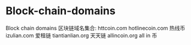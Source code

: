 # Block-chain-domains
Block chain domains
区块链域名集合:
httcoin.com
hotlinecoin.com     热线币
izulian.com         爱租链
tiantianlian.org    天天链
allincoin.org       all in 币

